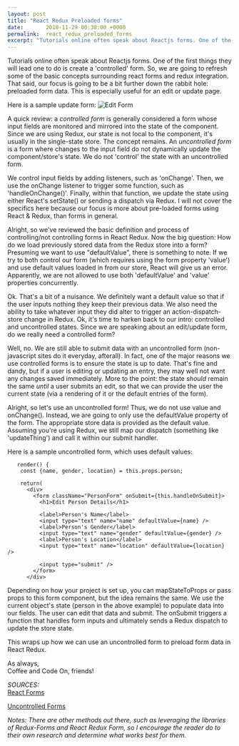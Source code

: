 ```yaml
---
layout: post
title: "React Redux Preloaded forms"
date:       2018-11-29 00:30:00 +0000
permalink:  react_redux_preloaded_forms
excerpt: "Tutorials online often speak about Reactjs forms. One of the first things they will lead one to do is create a 'controlled' form. So, we are going to refresh some of the basic concepts surrounding react forms and redux integration. That said, our focus is going to be a bit further down the rabbit hole: preloaded form data. This is especially useful for an edit or update page."
---
```

 
Tutorials online often speak about Reactjs forms. One of the first things they will lead one to do is create a 'controlled' form. So, we are going to refresh some of the basic concepts surrounding react forms and redux integration. That said, our focus is going to be a bit further down the rabbit hole: preloaded form data. This is especially useful for an edit or update page.

Here is a sample update form:
![Edit Form](https://lh3.googleusercontent.com/9eI9Qd5r8UlD5Ech5Ke_svufIhslZYg1ewjWPaUd_x0w_7YvyOYgBDrOGOCLDVDe4acmij-w5One7pHMCUiHUygQY2JrJs98d47j95Z6goEL9-oGHv4EmJJ1cG2b4_h8s2SlUj459lBx8GGnWDd-zj3et4uWhJ8ODjoOpSzElICJ4fFvAgZ_iTA9xB_tF9NxwuJuIolbnIuo3fZESaJjNXh5cnJrBjjgJTwJGxpAIsDIkxiWP4lGiE13TRUiG_zJemdOx-l_uNyJLRAhkQt776wjJr-HPBNAn0BRelhs9tIuGeA47szGyUFm4lT9T5xgAAidOIAzS3watwRJBI6QhfBjthxsYbRujCbWfbngWDs7vCg4T_ukiv6MnFR1gLTLHbQ5yXLkCfTX_L9RyjZweIjig0kbm33E31a0VuMtJR548BG0d8bkLk7cPuspB5mP8Tbca_LNnRFia7YN75PU3WKOowsd0wd3Ot1rNHDx3mO6KyOyT2yhUgQovLAm_TAVz6U8rYl0OODKcp53wQEaPKOyLUWf2Px2OpKYh3OX5paMI15i0as2kj-LuK0M3vvnRMo6LayFZw2ioEBPSIZZG0rys0QgNN0pNC138uJfR5Q2AH38XBefYrhQM7XE2UljKo4S7yq0_ErstSN208gOadco=w1330-h760-no)

A quick review: a *controlled form* is generally considered a form whose input fields are monitored and mirrored into the state of the component. Since we are using Redux, our state is not local to the component, it's usually in the single-state store. The concept remains. An *uncontrolled form* is a form where changes to the input field do not dynamically update the component/store's state. We do not 'control' the state with an uncontrolled form. 

We control input fields by adding listeners, such as 'onChange'. Then, we use the onChange listener to trigger some function, such as 'handleOnChange()'. Finally, within that function, we update the state using either React's setState() or sending a dispatch via Redux. I will not cover the specifics here because our focus is more about pre-loaded forms using React & Redux, than forms in general.

Alright, so we've reviewed the basic definition and process of controlling/not controlling forms in React Redux. Now the big question: How do we load previously stored data from the Redux store into a form? Presuming we want to use "defaultValue", there is something to note. If we try to both control our form (which requires using the form property 'value') and use default values loaded in from our store, React will give us an error. Apparently, we are not allowed to use both 'defaultValue' and 'value' properties concurrently. 

Ok. That's a bit of a nuisance. We definitely want a default value so that if the user inputs nothing they keep their previous data. We also need the ability to take whatever input they did alter to trigger an action-dispatch-store change in Redux. Ok, it's time to harken back to our intro: controlled and uncontrolled states. Since we are speaking about an edit/update form, do we really need a controlled form?

Well, no. We are still able to submit data with an uncontrolled form (non-javascript sites do it everyday, afterall). In fact, one of the major reasons we use controlled forms is to ensure the state is up to date. That's fine and dandy, but if a user is editing or updating an entry, they may well not want any changes saved immediately. More to the point: the state *should* remain the same *until* a user submits an edit, so that we can provide the user the current state (via a rendering of it or the default entries of the form).  

Alright, so let's use an uncontrolled form! Thus, we do not use value and onChange(). Instead, we are going to only use the defaultValue property of the form. The appropriate store data is provided as the default value. Assuming you're using Redux, we still map our dispatch (something like 'updateThing') and call it within our submit handler.  

Here is a sample uncontrolled form, which uses default values:
~~~~
   render() {
    const {name, gender, location} = this.props.person;
    
    return(
      <div>
        <form className="PersonForm" onSubmit={this.handleOnSubmit}>
          <h1>Edit Person Details</h1>
          
          <label>Person's Name</label>
          <input type="text" name="name" defaultValue={name} /> 
          <label>Person's Gender</label>
          <input type="text" name="gender" defaultValue={gender} />
          <label>Person's Location</label>
          <input type="text" name="location" defaultValue={location} />

          <input type="submit" />
        </form>
      </div>
~~~~

Depending on how your project is set up, you can mapStateToProps or pass props to this form component, but the idea remains the same. We use the current object's state (person in the above example) to populate data into our fields. The user can edit that data and submit. The onSubmit triggers a function that handles form inputs and ultimately sends a Redux dispatch to update the store state.  

This wraps up how we can use an uncontrolled form to preload form data in React Redux. 

As always,  
Coffee and Code On, friends!


*SOURCES:*  
[React Forms](https://reactjs.org/docs/forms.html)  

[Uncontrolled Forms](https://reactjs.org/docs/uncontrolled-components.html)

*Notes: There are other methods out there, such as leveraging the libraries of Redux-Forms and React Redux Form, so I encourage the reader do to their own research and determine what works best for them.*